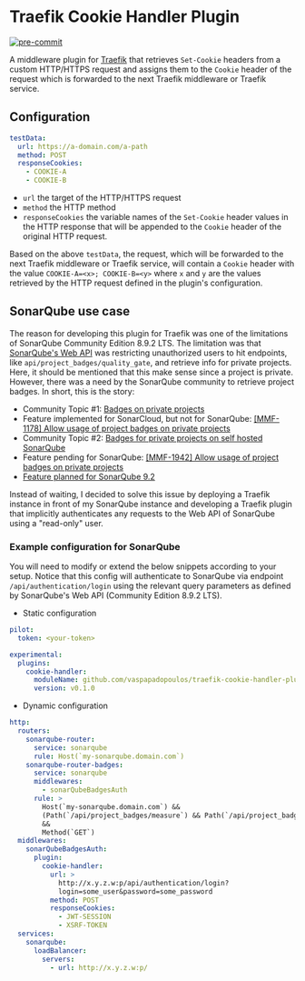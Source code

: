 # Traefik Cookie Handler Plugin

[![pre-commit](https://img.shields.io/badge/pre--commit-enabled-brightgreen?logo=pre-commit&logoColor=white)](https://github.com/pre-commit/pre-commit)

A middleware plugin for [Traefik](https://doc.traefik.io/traefik/) that
retrieves `Set-Cookie` headers from a custom HTTP/HTTPS request and assigns them
to the `Cookie` header of the request which is forwarded to the next Traefik
middleware or Traefik service.

## Configuration

```yaml
testData:
  url: https://a-domain.com/a-path
  method: POST
  responseCookies:
    - COOKIE-A
    - COOKIE-B
```

- `url` the target of the HTTP/HTTPS request
- `method` the HTTP method
- `responseCookies` the variable names of the `Set-Cookie` header values in the
  HTTP response that will be appended to the `Cookie` header of the original
  HTTP request.

Based on the above `testData`, the request, which will be forwarded to the next
Traefik middleware or Traefik service, will contain a `Cookie` header with the
value `COOKIE-A=<x>; COOKIE-B=<y>` where `x` and `y` are the values retrieved by
the HTTP request defined in the plugin's configuration.

## SonarQube use case

The reason for developing this plugin for Traefik was one of the limitations of
SonarQube Community Edition 8.9.2 LTS. The limitation was that
[SonarQube's Web API](https://docs.sonarqube.org/latest/extend/web-api/) was
restricting unauthorized users to hit endpoints, like
`api/project_badges/quality_gate`, and retrieve info for private projects. Here,
it should be mentioned that this make sense since a project is private. However,
there was a need by the SonarQube community to retrieve project badges. In
short, this is the story:

- Community Topic #1:
  [Badges on private projects](https://community.sonarsource.com/t/badges-on-private-projects/4894/46)
- Feature implemented for SonarCloud, but not for SonarQube:
  [\[MMF-1178\] Allow usage of project badges on private projects](https://jira.sonarsource.com/browse/MMF-1178)
- Community Topic #2:
  [Badges for private projects on self hosted SonarQube](https://community.sonarsource.com/t/badges-for-private-projects-on-self-hosted-sonarqube/35783)
- Feature pending for SonarQube:
  [\[MMF-1942\] Allow usage of project badges on private projects](https://jira.sonarsource.com/browse/MMF-1942)
- [Feature planned for SonarQube 9.2](https://portal.productboard.com/sonarsource/3-sonarqube/c/129-project-badges-for-private-projects)

Instead of waiting, I decided to solve this issue by deploying a Traefik
instance in front of my SonarQube instance and developing a Traefik plugin that
implicitly authenticates any requests to the Web API of SonarQube using a
"read-only" user.

### Example configuration for SonarQube

You will need to modify or extend the below snippets according to your setup.
Notice that this config will authenticate to SonarQube via endpoint
`/api/authentication/login` using the relevant query parameters as defined by
SonarQube's Web API (Community Edition 8.9.2 LTS).

- Static configuration

```yaml
pilot:
  token: <your-token>

experimental:
  plugins:
    cookie-handler:
      moduleName: github.com/vaspapadopoulos/traefik-cookie-handler-plugin
      version: v0.1.0
```

- Dynamic configuration

```yaml
http:
  routers:
    sonarqube-router:
      service: sonarqube
      rule: Host(`my-sonarqube.domain.com`)
    sonarqube-router-badges:
      service: sonarqube
      middlewares:
        - sonarQubeBadgesAuth
      rule: >
        Host(`my-sonarqube.domain.com`) &&
        (Path(`/api/project_badges/measure`) && Path(`/api/project_badges/quality_gate`))
        &&
        Method(`GET`)
  middlewares:
    sonarQubeBadgesAuth:
      plugin:
        cookie-handler:
          url: >
            http://x.y.z.w:p/api/authentication/login?
            login=some_user&password=some_password
          method: POST
          responseCookies:
            - JWT-SESSION
            - XSRF-TOKEN
  services:
    sonarqube:
      loadBalancer:
        servers:
          - url: http://x.y.z.w:p/
```
